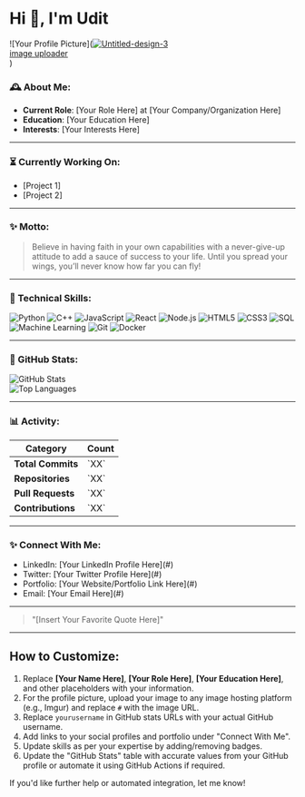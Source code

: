# Hi 👋, I'm Udit

![Your Profile Picture](<a href="https://ibb.co/Rbqpr7x"><img src="https://i.ibb.co/c3jcfxG/Untitled-design-3.png" alt="Untitled-design-3" border="0"></a><br /><a target='_blank' href='https://imgbb.com/'>image uploader</a><br />) <!-- Replace # with your image link -->

### 🕰 About Me:
- **Current Role**: [Your Role Here] at [Your Company/Organization Here]
- **Education**: [Your Education Here]
- **Interests**: [Your Interests Here]

---

### ⏳ Currently Working On:
- [Project 1]
- [Project 2]

---

### ✨ Motto:
> Believe in having faith in your own capabilities with a never-give-up attitude to add a sauce of success to your life. Until you spread your wings, you’ll never know how far you can fly!

---

### 🔧 Technical Skills:

![Python](https://img.shields.io/badge/-Python-blue)
![C++](https://img.shields.io/badge/-C%2B%2B-blue)
![JavaScript](https://img.shields.io/badge/-JavaScript-yellow)
![React](https://img.shields.io/badge/-React-blueviolet)
![Node.js](https://img.shields.io/badge/-Node.js-green)
![HTML5](https://img.shields.io/badge/-HTML5-orange)
![CSS3](https://img.shields.io/badge/-CSS3-blue)
![SQL](https://img.shields.io/badge/-SQL-lightgrey)
![Machine Learning](https://img.shields.io/badge/-Machine%20Learning-blueviolet)
![Git](https://img.shields.io/badge/-Git-orange)
![Docker](https://img.shields.io/badge/-Docker-blue)

---

### 🔄 GitHub Stats:

<div style="animation: fadeIn 2s ease-in-out;">
  <img src="https://github-readme-stats.vercel.app/api?username=yourusername&show_icons=true&theme=radical" alt="GitHub Stats">
</div>

<div style="animation: fadeInUp 2s ease-in-out;">
  <img src="https://github-readme-stats.vercel.app/api/top-langs/?username=yourusername&layout=compact&theme=radical" alt="Top Languages">
</div>

---

### 📊 Activity:

<div style="animation: bounceIn 2s;">
  <table>
    <thead>
      <tr>
        <th>Category</th>
        <th>Count</th>
      </tr>
    </thead>
    <tbody>
      <tr>
        <td><strong>Total Commits</strong></td>
        <td>`XX`</td>
      </tr>
      <tr>
        <td><strong>Repositories</strong></td>
        <td>`XX`</td>
      </tr>
      <tr>
        <td><strong>Pull Requests</strong></td>
        <td>`XX`</td>
      </tr>
      <tr>
        <td><strong>Contributions</strong></td>
        <td>`XX`</td>
      </tr>
    </tbody>
  </table>
</div>

---

### ✨ Connect With Me:

<div style="animation: slideInRight 2s;">
  <ul>
    <li>LinkedIn: [Your LinkedIn Profile Here](#)</li>
    <li>Twitter: [Your Twitter Profile Here](#)</li>
    <li>Portfolio: [Your Website/Portfolio Link Here](#)</li>
    <li>Email: [Your Email Here](#)</li>
  </ul>
</div>

---

> "[Insert Your Favorite Quote Here]"

---

## How to Customize:
1. Replace **[Your Name Here]**, **[Your Role Here]**, **[Your Education Here]**, and other placeholders with your information.
2. For the profile picture, upload your image to any image hosting platform (e.g., Imgur) and replace `#` with the image URL.
3. Replace `yourusername` in GitHub stats URLs with your actual GitHub username.
4. Add links to your social profiles and portfolio under "Connect With Me".
5. Update skills as per your expertise by adding/removing badges.
6. Update the "GitHub Stats" table with accurate values from your GitHub profile or automate it using GitHub Actions if required.

If you'd like further help or automated integration, let me know!
